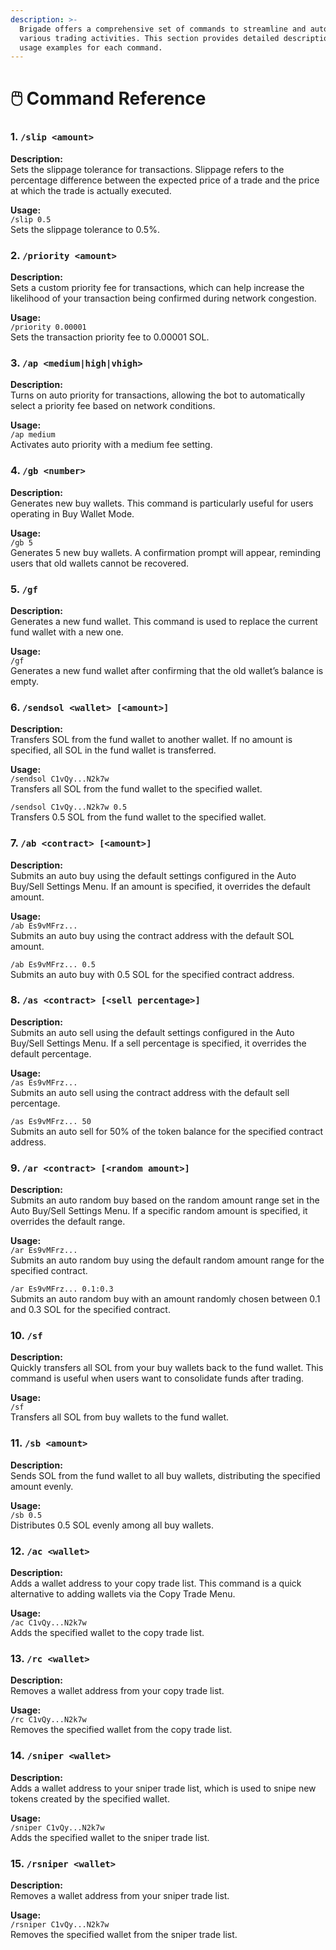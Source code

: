 ```yaml
---
description: >-
  Brigade offers a comprehensive set of commands to streamline and automate
  various trading activities. This section provides detailed descriptions and
  usage examples for each command.
---
```


# 🖱️ Command Reference

### **1. `/slip <amount>`**

**Description:**\
Sets the slippage tolerance for transactions. Slippage refers to the percentage difference between the expected price of a trade and the price at which the trade is actually executed.

**Usage:**\
`/slip 0.5`\
Sets the slippage tolerance to 0.5%.

### **2. `/priority <amount>`**

**Description:**\
Sets a custom priority fee for transactions, which can help increase the likelihood of your transaction being confirmed during network congestion.

**Usage:**\
`/priority 0.00001`\
Sets the transaction priority fee to 0.00001 SOL.

### **3. `/ap <medium|high|vhigh>`**

**Description:**\
Turns on auto priority for transactions, allowing the bot to automatically select a priority fee based on network conditions.

**Usage:**\
`/ap medium`\
Activates auto priority with a medium fee setting.

### **4. `/gb <number>`**

**Description:**\
Generates new buy wallets. This command is particularly useful for users operating in Buy Wallet Mode.

**Usage:**\
`/gb 5`\
Generates 5 new buy wallets. A confirmation prompt will appear, reminding users that old wallets cannot be recovered.

### **5. `/gf`**

**Description:**\
Generates a new fund wallet. This command is used to replace the current fund wallet with a new one.

**Usage:**\
`/gf`\
Generates a new fund wallet after confirming that the old wallet’s balance is empty.

### **6. `/sendsol <wallet> [<amount>]`**

**Description:**\
Transfers SOL from the fund wallet to another wallet. If no amount is specified, all SOL in the fund wallet is transferred.

**Usage:**\
`/sendsol C1vQy...N2k7w`\
Transfers all SOL from the fund wallet to the specified wallet.

`/sendsol C1vQy...N2k7w 0.5`\
Transfers 0.5 SOL from the fund wallet to the specified wallet.

### **7. `/ab <contract> [<amount>]`**

**Description:**\
Submits an auto buy using the default settings configured in the Auto Buy/Sell Settings Menu. If an amount is specified, it overrides the default amount.

**Usage:**\
`/ab Es9vMFrz...`\
Submits an auto buy using the contract address with the default SOL amount.

`/ab Es9vMFrz... 0.5`\
Submits an auto buy with 0.5 SOL for the specified contract address.

### **8. `/as <contract> [<sell percentage>]`**

**Description:**\
Submits an auto sell using the default settings configured in the Auto Buy/Sell Settings Menu. If a sell percentage is specified, it overrides the default percentage.

**Usage:**\
`/as Es9vMFrz...`\
Submits an auto sell using the contract address with the default sell percentage.

`/as Es9vMFrz... 50`\
Submits an auto sell for 50% of the token balance for the specified contract address.

### **9. `/ar <contract> [<random amount>]`**

**Description:**\
Submits an auto random buy based on the random amount range set in the Auto Buy/Sell Settings Menu. If a specific random amount is specified, it overrides the default range.

**Usage:**\
`/ar Es9vMFrz...`\
Submits an auto random buy using the default random amount range for the specified contract.

`/ar Es9vMFrz... 0.1:0.3`\
Submits an auto random buy with an amount randomly chosen between 0.1 and 0.3 SOL for the specified contract.

### **10. `/sf`**

**Description:**\
Quickly transfers all SOL from your buy wallets back to the fund wallet. This command is useful when users want to consolidate funds after trading.

**Usage:**\
`/sf`\
Transfers all SOL from buy wallets to the fund wallet.

### **11. `/sb <amount>`**

**Description:**\
Sends SOL from the fund wallet to all buy wallets, distributing the specified amount evenly.

**Usage:**\
`/sb 0.5`\
Distributes 0.5 SOL evenly among all buy wallets.

### **12. `/ac <wallet>`**

**Description:**\
Adds a wallet address to your copy trade list. This command is a quick alternative to adding wallets via the Copy Trade Menu.

**Usage:**\
`/ac C1vQy...N2k7w`\
Adds the specified wallet to the copy trade list.

### **13. `/rc <wallet>`**

**Description:**\
Removes a wallet address from your copy trade list.

**Usage:**\
`/rc C1vQy...N2k7w`\
Removes the specified wallet from the copy trade list.

### **14. `/sniper <wallet>`**

**Description:**\
Adds a wallet address to your sniper trade list, which is used to snipe new tokens created by the specified wallet.

**Usage:**\
`/sniper C1vQy...N2k7w`\
Adds the specified wallet to the sniper trade list.

### **15. `/rsniper <wallet>`**

**Description:**\
Removes a wallet address from your sniper trade list.

**Usage:**\
`/rsniper C1vQy...N2k7w`\
Removes the specified wallet from the sniper trade list.
